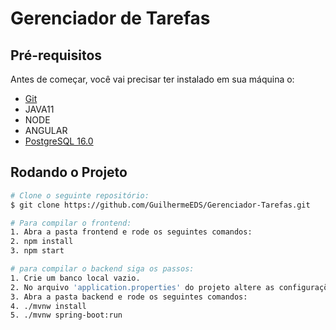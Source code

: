# Gerenciador de Tarefas

## Pré-requisitos

Antes de começar, você vai precisar ter instalado em sua máquina o:
* [Git](https://git-scm.com)
* JAVA11
* NODE 
* ANGULAR
* [PostgreSQL 16.0](https://www.postgresql.org/)

## Rodando o Projeto

```bash
# Clone o seguinte repositório:
$ git clone https://github.com/GuilhermeEDS/Gerenciador-Tarefas.git

# Para compilar o frontend:
1. Abra a pasta frontend e rode os seguintes comandos:
2. npm install
3. npm start

# para compilar o backend siga os passos:
1. Crie um banco local vazio.
2. No arquivo 'application.properties' do projeto altere as configurações do banco para seu banco local.
3. Abra a pasta backend e rode os seguintes comandos:
4. ./mvnw install
5. ./mvnw spring-boot:run
```
